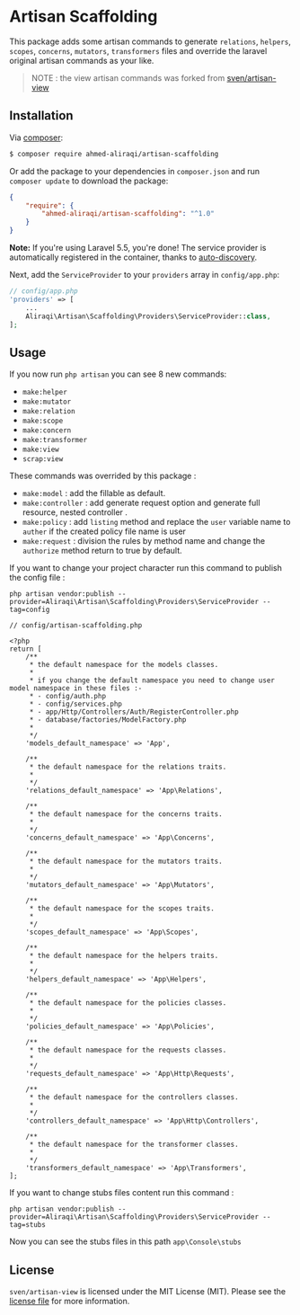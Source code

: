 # Artisan Scaffolding

This package adds some artisan commands to generate `relations`, `helpers`, `scopes`, `concerns`, `mutators`, `transformers` files and override the laravel original  artisan commands as your like.

> NOTE : the view artisan commands was forked from [sven/artisan-view](https://github.com/svenluijten/artisan-view)
 

## Installation
Via [composer](http://getcomposer.org):

```bash
$ composer require ahmed-aliraqi/artisan-scaffolding
```

Or add the package to your dependencies in `composer.json` and run
`composer update` to download the package:

```json
{
    "require": {
        "ahmed-aliraqi/artisan-scaffolding": "^1.0"
    }
}
```

**Note:** If you're using Laravel 5.5, you're done! The service provider is automatically registered in the container,
thanks to [auto-discovery](https://medium.com/@taylorotwell/package-auto-discovery-in-laravel-5-5-ea9e3ab20518).

Next, add the `ServiceProvider` to your `providers` array in `config/app.php`:

```php
// config/app.php
'providers' => [
    ...
    Aliraqi\Artisan\Scaffolding\Providers\ServiceProvider::class,
];
```

## Usage
If you now run `php artisan` you can see 8 new commands:
- `make:helper`
- `make:mutator`
- `make:relation`
- `make:scope`
- `make:concern`
- `make:transformer`
- `make:view`
- `scrap:view`

These commands was overrided by this package :
 - `make:model` : add the fillable as default.
 - `make:controller` : add generate request option and generate full resource, nested controller .
 - `make:policy` : add `listing` method and replace the `user` variable name to `auther` if the created policy file name is user
 - `make:request` : division the rules by method name and change the `authorize` method return to true by default.
 
If you want to change your project character run this command to publish the config file :
```
php artisan vendor:publish --provider=Aliraqi\Artisan\Scaffolding\Providers\ServiceProvider --tag=config
```
```
// config/artisan-scaffolding.php

<?php
return [
    /**
     * the default namespace for the models classes.
     *
     * if you change the default namespace you need to change user model namespace in these files :-
     * - config/auth.php
     * - config/services.php
     * - app/Http/Controllers/Auth/RegisterController.php
     * - database/factories/ModelFactory.php
     *
     */
    'models_default_namespace' => 'App',

    /**
     * the default namespace for the relations traits.
     *
     */
    'relations_default_namespace' => 'App\Relations',

    /**
     * the default namespace for the concerns traits.
     *
     */
    'concerns_default_namespace' => 'App\Concerns',

    /**
     * the default namespace for the mutators traits.
     *
     */
    'mutators_default_namespace' => 'App\Mutators',

    /**
     * the default namespace for the scopes traits.
     *
     */
    'scopes_default_namespace' => 'App\Scopes',

    /**
     * the default namespace for the helpers traits.
     *
     */
    'helpers_default_namespace' => 'App\Helpers',

    /**
     * the default namespace for the policies classes.
     *
     */
    'policies_default_namespace' => 'App\Policies',

    /**
     * the default namespace for the requests classes.
     *
     */
    'requests_default_namespace' => 'App\Http\Requests',

    /**
     * the default namespace for the controllers classes.
     *
     */
    'controllers_default_namespace' => 'App\Http\Controllers',

    /**
     * the default namespace for the transformer classes.
     *
     */
    'transformers_default_namespace' => 'App\Transformers',
];
```

If you want to change stubs files content run this command :
```
php artisan vendor:publish --provider=Aliraqi\Artisan\Scaffolding\Providers\ServiceProvider --tag=stubs
```
Now you can see the stubs files in this path `app\Console\stubs`


## License
`sven/artisan-view` is licensed under the MIT License (MIT). Please see the
[license file](LICENSE.md) for more information.

[ico-version]: https://img.shields.io/packagist/v/sven/artisan-view.svg?style=flat-square
[ico-license]: https://img.shields.io/badge/license-MIT-green.svg?style=flat-square
[ico-downloads]: https://img.shields.io/packagist/dt/sven/artisan-view.svg?style=flat-square
[ico-travis]: https://img.shields.io/travis/svenluijten/artisan-view.svg?style=flat-square
[ico-codeclimate]: https://img.shields.io/codeclimate/github/svenluijten/artisan-view.svg?style=flat-square
[ico-quality]: https://img.shields.io/scrutinizer/g/svenluijten/artisan-view.svg?style=flat-square
[ico-styleci]: https://styleci.io/repos/56054783/shield

[link-packagist]: https://packagist.org/packages/sven/artisan-view
[link-downloads]: https://packagist.org/packages/sven/artisan-view
[link-travis]: https://travis-ci.org/svenluijten/artisan-view
[link-codeclimate]: https://codeclimate.com/github/svenluijten/artisan-view
[link-quality]: https://scrutinizer-ci.com/g/svenluijten/artisan-view/?branch=master
[link-styleci]: https://styleci.io/repos/56054783
